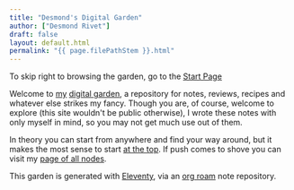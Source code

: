 ```yaml
---
title: "Desmond's Digital Garden"
author: ["Desmond Rivet"]
draft: false
layout: default.html
permalink: "{{ page.filePathStem }}.html"
---
```


To skip right to browsing the garden, go to the [Start
Page](/20240709181611-start_here)

Welcome to [my](https://desmondrivet.com/about) [digital
garden](/20240521133232-digital_garden), a repository for notes, reviews,
recipes and whatever else strikes my fancy.  Though you are, of course,
welcome to explore (this site wouldn't be public otherwise), I wrote these
notes with only myself in mind, so you may not get much use out of them.

In theory you can start from anywhere and find your way around, but it makes
the most sense to start [at the top](/20240709181611-start_here).  If push
comes to shove you can visit my [page of all nodes](/all).

This garden is generated with [Eleventy](https://www.11ty.dev/), via an [org
roam](https://www.orgroam.com/) note repository.

